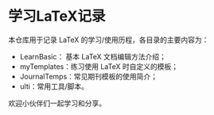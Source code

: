 # 学习LaTeX记录

本仓库用于记录 LaTeX 的学习/使用历程，各目录的主要内容为：

- LearnBasic： 基本 LaTeX 文档编辑方法介绍；
- myTemplates：练习使用 LaTeX 时自定义的模板；
- JournalTemps：常见期刊模板的使用简介；
- ulti：常用工具/脚本。

欢迎小伙伴们一起学习和分享。


